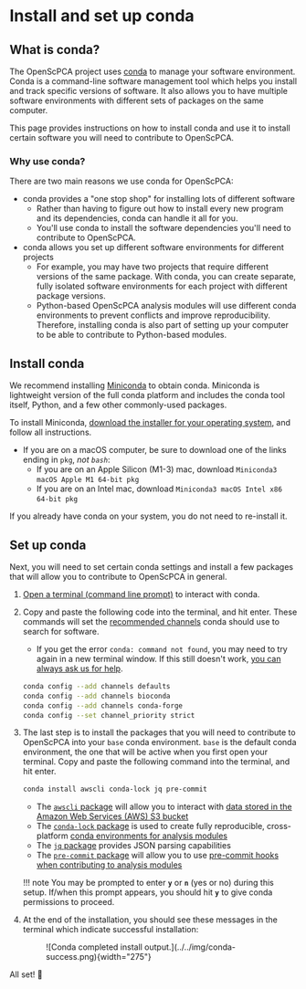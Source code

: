 # Install and set up conda

## What is conda?

The OpenScPCA project uses [conda](https://docs.anaconda.com/free/miniconda/index.html) to manage your software environment.
Conda is a command-line software management tool which helps you install and track specific versions of software.
It also allows you to have multiple software environments with different sets of packages on the same computer.

This page provides instructions on how to install conda and use it to install certain software you will need to contribute to OpenScPCA.


### Why use conda?

There are two main reasons we use conda for OpenScPCA:

- conda provides a "one stop shop" for installing lots of different software
    - Rather than having to figure out how to install every new program and its dependencies, conda can handle it all for you.
    - You'll use conda to install the software dependencies you'll need to contribute to OpenScPCA.
- conda allows you set up different software environments for different projects
    - For example, you may have two projects that require different versions of the same package.
    With conda, you can create separate, fully isolated software environments for each project with different package versions.
    - Python-based OpenScPCA analysis modules will use different conda environments to prevent conflicts and improve reproducibility.
    Therefore, installing conda is also part of setting up your computer to be able to contribute to Python-based modules.


## Install conda

We recommend installing [Miniconda](https://docs.anaconda.com/free/miniconda/index.html) to obtain conda.
Miniconda is lightweight version of the full conda platform and includes the conda tool itself, Python, and a few other commonly-used packages.

To install Miniconda, [download the installer for your operating system](https://docs.anaconda.com/free/miniconda/), and follow all instructions.

  - If you are on a macOS computer, be sure to download one of the links ending in `pkg`, _not `bash`_:
    - If you are on an Apple Silicon (M1-3) mac, download `Miniconda3 macOS Apple M1 64-bit pkg`
    - If you are on an Intel mac, download `Miniconda3 macOS Intel x86 64-bit pkg`

If you already have conda on your system, you do not need to re-install it.

## Set up conda

Next, you will need to set certain conda settings and install a few packages that will allow you to contribute to OpenScPCA in general.

1. [Open a terminal (command line prompt)](../../software-platforms/general-tools/using-the-terminal.md) to interact with conda.

1. Copy and paste the following code into the terminal, and hit enter.
These commands will set the [recommended channels](https://docs.conda.io/projects/conda/en/latest/user-guide/concepts/channels.html) conda should use to search for software.
    - If you get the error `conda: command not found`, you may need to try again in a new terminal window.
    If this still doesn't work, [you can always ask us for help](../../troubleshooting-faq/index.md).

    ```sh
    conda config --add channels defaults
    conda config --add channels bioconda
    conda config --add channels conda-forge
    conda config --set channel_priority strict
    ```


1. The last step is to install the packages that you will need to contribute to OpenScPCA into your `base` conda environment.
`base` is the default conda environment, the one that will be active when you first open your terminal.
Copy and paste the following command into the terminal, and hit enter.

    ```sh
    conda install awscli conda-lock jq pre-commit
    ```
    <!-- Do we want to suggest this instead? `conda env update --name base --file environment.yml`? -->

    - The [`awscli` package](https://docs.aws.amazon.com/cli/latest/userguide/cli-chap-welcome.html) will allow you to interact with [data stored in the Amazon Web Services (AWS) S3 bucket](../../software-platforms/aws/index.md)
    - The [`conda-lock` package](https://conda.github.io/conda-lock/) is used to create fully reproducible, cross-platform [conda environments for analysis modules](../../contributing-to-analyses/determining-requirements/determining-software-requirements.md#managing-software-dependencies-in-Python-with-conda)
    - The [`jq` package](https://jqlang.github.io/jq/) provides JSON parsing capabilities
    - The [`pre-commit` package](https://pre-commit.com) will allow you to use [pre-commit hooks when contributing to analysis modules](../../contributing-to-analyses/working-with-git/making-commits.md#pre-commit-checks)

    !!! note
        You may be prompted to enter **`y`** or **`n`** (yes or no) during this setup.
        If/when this prompt appears, you should hit **`y`** to give conda permissions to proceed.


1. At the end of the installation, you should see these messages in the terminal which indicate successful installation:

    <figure markdown="span">
        ![Conda completed install output.](../../img/conda-success.png){width="275"}
    </figure>


All set! 🎉
